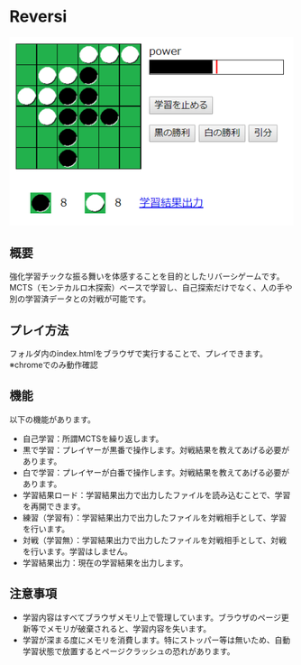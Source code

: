 # Reversi

![1.png](WebContent/img/othello_img.png)

## 概要
強化学習チックな振る舞いを体感することを目的としたリバーシゲームです。  
MCTS（モンテカルロ木探索）ベースで学習し、自己探索だけでなく、人の手や別の学習済データとの対戦が可能です。

## プレイ方法
フォルダ内のindex.htmlをブラウザで実行することで、プレイできます。※chromeでのみ動作確認

## 機能
以下の機能があります。
- 自己学習：所謂MCTSを繰り返します。
- 黒で学習：プレイヤーが黒番で操作します。対戦結果を教えてあげる必要があります。
- 白で学習：プレイヤーが白番で操作します。対戦結果を教えてあげる必要があります。
- 学習結果ロード：学習結果出力で出力したファイルを読み込むことで、学習を再開できます。
- 練習（学習有）：学習結果出力で出力したファイルを対戦相手として、学習を行います。
- 対戦（学習無）：学習結果出力で出力したファイルを対戦相手として、対戦を行います。学習はしません。
- 学習結果出力：現在の学習結果を出力します。

## 注意事項
- 学習内容はすべてブラウザメモリ上で管理しています。ブラウザのページ更新等でメモリが破棄されると、学習内容を失います。
- 学習が深まる度にメモリを消費します。特にストッパー等は無いため、自動学習状態で放置するとページクラッシュの恐れがあります。
